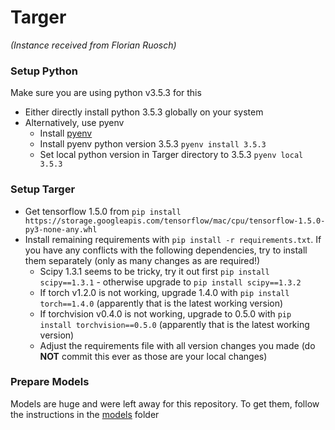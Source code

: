 # Targer
_(Instance received from Florian Ruosch)_

### Setup Python

Make sure you are using python v3.5.3 for this
- Either directly install python 3.5.3 globally on your system
- Alternatively, use pyenv
    - Install [pyenv]( https://github.com/pyenv/pyenv-installer)
    - Install pyenv python version 3.5.3 `pyenv install 3.5.3`
    - Set local python version in Targer directory to 3.5.3 `pyenv local 3.5.3`

### Setup Targer

- Get tensorflow 1.5.0 from `pip install https://storage.googleapis.com/tensorflow/mac/cpu/tensorflow-1.5.0-py3-none-any.whl`
- Install remaining requirements with `pip install -r requirements.txt`.
  If you have any conflicts with the following dependencies, try to install them separately (only as many changes as are required!)
    - Scipy 1.3.1 seems to be tricky, try it out first `pip install scipy==1.3.1` - otherwise upgrade to `pip install scipy==1.3.2`
    - If torch v1.2.0 is not working, upgrade 1.4.0 with `pip install torch==1.4.0` (apparently that is the latest working version)
    - If torchvision v0.4.0 is not working, upgrade to 0.5.0 with `pip install torchvision==0.5.0` (apparently that is the latest working version)
    - Adjust the requirements file with all version changes you made (do **NOT** commit this ever as those are your local changes)

### Prepare Models

Models are huge and were left away for this repository.
To get them, follow the instructions in the [models](./models/add_models.md) folder
